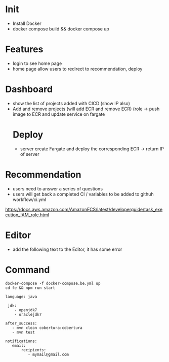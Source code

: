 # Init

- Install Docker
- docker compose build && docker compose up

# Features

- login to see home page
- home page allow users to redirect to recommendation, deploy

# Dashboard

- show the list of projects added with CICD (show IP also)
- Add and remove projects (will add ECR and remove ECR) (role -> push image to ECR and update service on fargate
  # Deploy
  - server create Fargate and deploy the corresponding ECR -> return IP of server

# Recommendation

- users need to answer a series of questions
- users will get back a completed CI / variables to be added to githuh workflow/ci.yml

https://docs.aws.amazon.com/AmazonECS/latest/developerguide/task_execution_IAM_role.html

# Editor

- add the following text to the Editor, it has some error

# Command

```
docker-compose -f docker-compose.be.yml up
cd fe && npm run start
```

```
language: java

 jdk:
    - openjdk7
    - oraclejdk7

after_success:
   - mvn clean cobertura:cobertura
   - mvn test

notifications:
   email:
       recipients:
          - mymail@gmail.com
```
